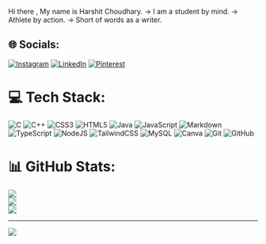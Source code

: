 Hi there , My name is Harshit Choudhary.
-> I am a student by mind.
-> Athlete by action.
-> Short of words as a writer.

## 🌐 Socials:
[![Instagram](https://img.shields.io/badge/Instagram-%23E4405F.svg?logo=Instagram&logoColor=white)](https://instagram.com/haroharsh) [![LinkedIn](https://img.shields.io/badge/LinkedIn-%230077B5.svg?logo=linkedin&logoColor=white)](https://linkedin.com/in/haroharsh) [![Pinterest](https://img.shields.io/badge/Pinterest-%23E60023.svg?logo=Pinterest&logoColor=white)](https://pinterest.com/harshitchoudhar8) 

# 💻 Tech Stack:
![C](https://img.shields.io/badge/c-%2300599C.svg?style=for-the-badge&logo=c&logoColor=white) ![C++](https://img.shields.io/badge/c++-%2300599C.svg?style=for-the-badge&logo=c%2B%2B&logoColor=white) ![CSS3](https://img.shields.io/badge/css3-%231572B6.svg?style=for-the-badge&logo=css3&logoColor=white) ![HTML5](https://img.shields.io/badge/html5-%23E34F26.svg?style=for-the-badge&logo=html5&logoColor=white) ![Java](https://img.shields.io/badge/java-%23ED8B00.svg?style=for-the-badge&logo=openjdk&logoColor=white) ![JavaScript](https://img.shields.io/badge/javascript-%23323330.svg?style=for-the-badge&logo=javascript&logoColor=%23F7DF1E) ![Markdown](https://img.shields.io/badge/markdown-%23000000.svg?style=for-the-badge&logo=markdown&logoColor=white) ![TypeScript](https://img.shields.io/badge/typescript-%23007ACC.svg?style=for-the-badge&logo=typescript&logoColor=white) ![NodeJS](https://img.shields.io/badge/node.js-6DA55F?style=for-the-badge&logo=node.js&logoColor=white) ![TailwindCSS](https://img.shields.io/badge/tailwindcss-%2338B2AC.svg?style=for-the-badge&logo=tailwind-css&logoColor=white) ![MySQL](https://img.shields.io/badge/mysql-4479A1.svg?style=for-the-badge&logo=mysql&logoColor=white) ![Canva](https://img.shields.io/badge/Canva-%2300C4CC.svg?style=for-the-badge&logo=Canva&logoColor=white) ![Git](https://img.shields.io/badge/git-%23F05033.svg?style=for-the-badge&logo=git&logoColor=white) ![GitHub](https://img.shields.io/badge/github-%23121011.svg?style=for-the-badge&logo=github&logoColor=white)
# 📊 GitHub Stats:
![](https://github-readme-stats.vercel.app/api?username=haroharsh&theme=radical&hide_border=false&include_all_commits=true&count_private=false)<br/>
![](https://nirzak-streak-stats.vercel.app/?user=haroharsh&theme=radical&hide_border=false)<br/>
![](https://github-readme-stats.vercel.app/api/top-langs/?username=haroharsh&theme=radical&hide_border=false&include_all_commits=true&count_private=false&layout=compact)

---
[![](https://visitcount.itsvg.in/api?id=haroharsh&icon=0&color=5)](https://visitcount.itsvg.in)

